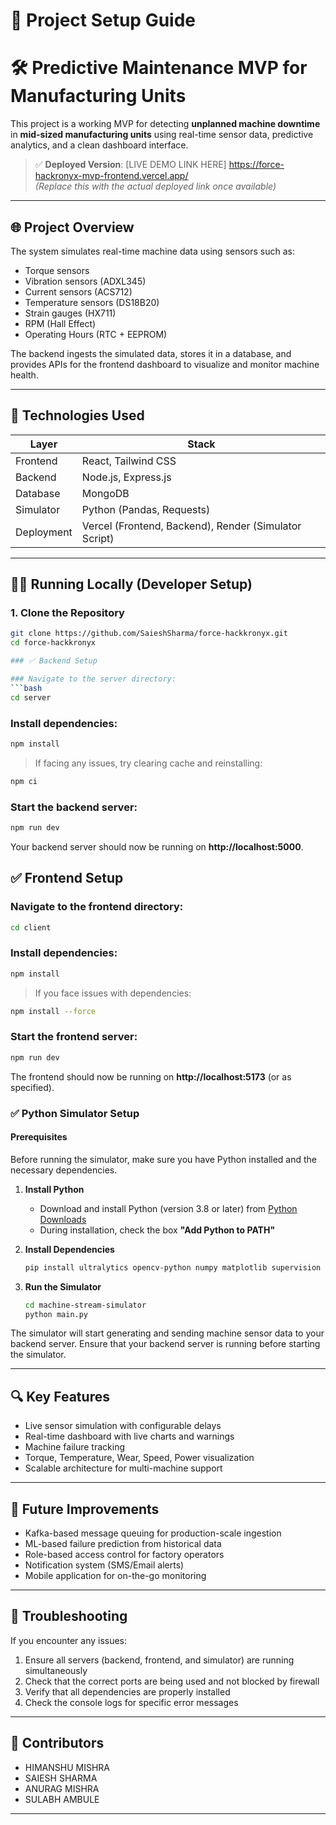 # 🚀 Project Setup Guide
# 🛠️ Predictive Maintenance MVP for Manufacturing Units

This project is a working MVP for detecting **unplanned machine downtime** in **mid-sized manufacturing units** using real-time sensor data, predictive analytics, and a clean dashboard interface.

> ✅ **Deployed Version**: [LIVE DEMO LINK HERE] https://force-hackronyx-mvp-frontend.vercel.app/  
> _(Replace this with the actual deployed link once available)_

---

## 🌐 Project Overview

The system simulates real-time machine data using sensors such as:

- Torque sensors
- Vibration sensors (ADXL345)
- Current sensors (ACS712)
- Temperature sensors (DS18B20)
- Strain gauges (HX711)
- RPM (Hall Effect)
- Operating Hours (RTC + EEPROM)

The backend ingests the simulated data, stores it in a database, and provides APIs for the frontend dashboard to visualize and monitor machine health.

---

## 🚀 Technologies Used

| Layer         | Stack                          |
|--------------|---------------------------------|
| Frontend     | React, Tailwind CSS             |
| Backend      | Node.js, Express.js             |
| Database     | MongoDB                         |
| Simulator    | Python (Pandas, Requests)       |
| Deployment   | Vercel (Frontend, Backend), Render (Simulator Script) |

---

## 🧑‍💻 Running Locally (Developer Setup)

### 1. Clone the Repository

```bash
git clone https://github.com/SaieshSharma/force-hackkronyx.git
cd force-hackkronyx

### ✅ Backend Setup

### Navigate to the server directory:
```bash
cd server
```

### Install dependencies:
```bash
npm install
```

> If facing any issues, try clearing cache and reinstalling:
```bash
npm ci
```

### Start the backend server:
```bash
npm run dev
```

Your backend server should now be running on **http://localhost:5000**.

## ✅ Frontend Setup

### Navigate to the frontend directory:
```bash
cd client
```

### Install dependencies:
```bash
npm install
```
> If you face issues with dependencies:
```bash
npm install --force
```

### Start the frontend server:
```bash
npm run dev
```

The frontend should now be running on **http://localhost:5173** (or as specified).


### ✅ Python Simulator Setup

#### Prerequisites
Before running the simulator, make sure you have Python installed and the necessary dependencies.

1. **Install Python**
   - Download and install Python (version 3.8 or later) from [Python Downloads](https://www.python.org/downloads/)
   - During installation, check the box **"Add Python to PATH"**

2. **Install Dependencies**
   ```bash
   pip install ultralytics opencv-python numpy matplotlib supervision google-generativeai pandas requests
   ```

3. **Run the Simulator**
   ```bash
   cd machine-stream-simulator
   python main.py
   ```

The simulator will start generating and sending machine sensor data to your backend server. Ensure that your backend server is running before starting the simulator.

---

## 🔍 Key Features

- Live sensor simulation with configurable delays
- Real-time dashboard with live charts and warnings
- Machine failure tracking
- Torque, Temperature, Wear, Speed, Power visualization
- Scalable architecture for multi-machine support

---

## 🧠 Future Improvements

- Kafka-based message queuing for production-scale ingestion
- ML-based failure prediction from historical data
- Role-based access control for factory operators
- Notification system (SMS/Email alerts)
- Mobile application for on-the-go monitoring

---

## 📝 Troubleshooting

If you encounter any issues:

1. Ensure all servers (backend, frontend, and simulator) are running simultaneously
2. Check that the correct ports are being used and not blocked by firewall
3. Verify that all dependencies are properly installed
4. Check the console logs for specific error messages

---

## 👥 Contributors

- HIMANSHU MISHRA
- SAIESH SHARMA
- ANURAG MISHRA
- SULABH AMBULE

---